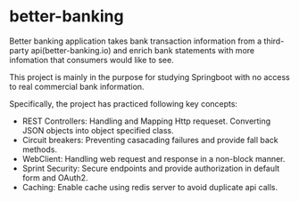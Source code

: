 # better-banking
Better banking application takes bank transaction information from a third-party api(better-banking.io) and enrich bank statements with more infomation that consumers would like to see.

This project is mainly in the purpose for studying Springboot with no access to real commercial bank information.

Specifically, the project has practiced following key concepts: 

- REST Controllers: Handling and Mapping Http requeset. Converting JSON objects into object specified class.
- Circuit breakers: Preventing casacading failures and provide fall back methods.
- WebClient: Handling web request and response in a non-block manner.
- Sprint Security: Secure endpoints and provide authorization in default form and OAuth2.
- Caching: Enable cache using redis server to avoid duplicate api calls.
